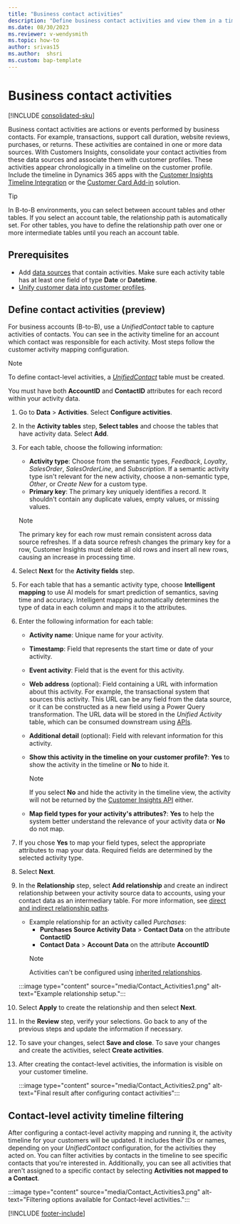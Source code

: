 ```yaml
---
title: "Business contact activities"
description: "Define business contact activities and view them in a timeline on customer profiles in Dynamics 365 Customer Insights." 
ms.date: 08/30/2023
ms.reviewer: v-wendysmith
ms.topic: how-to
author: srivas15
ms.author:  shsri
ms.custom: bap-template
---
```


# Business contact activities

[!INCLUDE [consolidated-sku](./includes/consolidated-sku.md)]

Business contact activities are actions or events performed by business contacts. For example, transactions, support call duration, website reviews, purchases, or returns. These activities are contained in one or more data sources. With Customers Insights, consolidate your contact activities from these data sources and associate them with customer profiles. These activities appear chronologically in a timeline on the customer profile. Include the timeline in Dynamics 365 apps with the [Customer Insights Timeline Integration](activities-in-d365-timeline.md) or the [Customer Card Add-in](customer-card-add-in.md) solution.

> [!TIP]
> In B-to-B environments, you can select between account tables and other tables. If you select an account table, the relationship path is automatically set. For other tables, you have to define the relationship path over one or more intermediate tables until you reach an account table.

## Prerequisites

- Add [data sources](../data-sources.md) that contain activities. Make sure each activity table has at least one field of type **Date** or **Datetime**.
- [Unify customer data into customer profiles](../data-unification.md).

## Define contact activities (preview)

For business accounts (B-to-B), use a *UnifiedContact* table to capture activities of contacts. You can see in the activity timeline for an account which contact was responsible for each activity. Most steps follow the customer activity mapping configuration.

> [!NOTE]
> To define contact-level activities, a [*UnifiedContact*](data-unification-contacts.md) table must be created.
>
> You must have both **AccountID** and **ContactID** attributes for each record within your activity data.
  
1. Go to **Data** > **Activities**. Select **Configure activities**.

1. In the **Activity tables** step, **Select tables** and choose the tables that have activity data. Select **Add**.

1. For each table, choose the following information:

   - **Activity type**: Choose from the semantic types, *Feedback*, *Loyalty*, *SalesOrder*, *SalesOrderLine*, and *Subscription*. If a semantic activity type isn't relevant for the new activity, choose a non-semantic type, *Other*, or *Create New* for a custom type.
   - **Primary key**: The primary key uniquely identifies a record. It shouldn't contain any duplicate values, empty values, or missing values.

   > [!NOTE]
   > The primary key for each row must remain consistent across data source refreshes. If a data source refresh changes the primary key for a row, Customer Insights must delete all old rows and insert all new rows, causing an increase in processing time.

1. Select **Next** for the **Activity fields** step.

1. For each table that has a semantic activity type, choose **Intelligent mapping** to use AI models for smart prediction of semantics, saving time and accuracy. Intelligent mapping automatically determines the type of data in each column and maps it to the attributes.

1. Enter the following information for each table:

   - **Activity name**: Unique name for your activity.
   - **Timestamp**: Field that represents the start time or date of your activity.
   - **Event activity**: Field that is the event for this activity.
   - **Web address** (optional): Field containing a URL with information about this activity. For example, the transactional system that sources this activity. This URL can be any field from the data source, or it can be constructed as a new field using a Power Query transformation. The URL data will be stored in the *Unified Activity* table, which can be consumed downstream using [APIs](apis.md).
   - **Additional detail** (optional): Field with relevant information for this activity.
   - **Show this activity in the timeline on your customer profile?**: **Yes** to show the activity in the timeline or **No** to hide it.
     > [!NOTE]
     > If you select **No** and hide the activity in the timeline view, the activity will not be returned by the [Customer Insights API](apis.md) either.
   
   - **Map field types for your activity's attributes?**: **Yes** to help the system better understand the relevance of your activity data or **No** do not map.

1. If you chose **Yes** to map your field types, select the appropriate attributes to map your data. Required fields are determined by the selected activity type.

1. Select **Next**.

1. In the **Relationship** step, select **Add relationship** and create an indirect relationship between your activity source data to accounts, using your contact data as an intermediary table. For more information, see [direct and indirect relationship paths](relationships.md#relationship-paths).

   - Example relationship for an activity called *Purchases*:
      - **Purchases Source Activity Data** > **Contact Data** on the attribute **ContactID**
      - **Contact Data** > **Account Data** on the attribute **AccountID**
     > [!NOTE]
     > Activities can't be configured using [inherited relationships](relationships.md#non-editable-system-relationships).

   :::image type="content" source="media/Contact_Activities1.png" alt-text="Example relationship setup.":::

1. Select **Apply** to create the relationship and then select **Next**.

1. In the **Review** step, verify your selections. Go back to any of the previous steps and update the information if necessary.

1. To save your changes, select **Save and close**. To save your changes and create the activities, select **Create activities**.

1. After creating the contact-level activities, the information is visible on your customer timeline.

   :::image type="content" source="media/Contact_Activities2.png" alt-text="Final result after configuring contact activities":::

## Contact-level activity timeline filtering

After configuring a contact-level activity mapping and running it, the activity timeline for your customers will be updated. It includes their IDs or names, depending on your *UnifiedContact* configuration, for the activities they acted on. You can filter activities by contacts in the timeline to see specific contacts that you're interested in. Additionally, you can see all activities that aren't assigned to a specific contact by selecting **Activities not mapped to a Contact**.

   :::image type="content" source="media/Contact_Activities3.png" alt-text="Filtering options available for Contact-level activities.":::


[!INCLUDE [footer-include](includes/footer-banner.md)]
